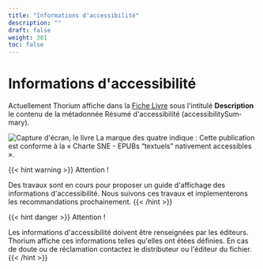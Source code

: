 ```yaml
---
title: "Informations d'accessibilité"
description: ""
draft: false
weight: 301
toc: false
---
```


# Informations d'accessibilité
Actuellement Thorium affiche dans la <a href="../400_shortcodes/404_glossary.html#bookInformation">Fiche Livre</a> sous l'intitulé **Description** le contenu de la métadonnée Résumé d'accessibilité (<span lang="en">accessibilitySummary</span>). 

<img src="/thorium-reader-doc/images/local-fr/thorium-bookinfo-a11ysummary.png" alt="Capture d'écran, le livre La marque des quatre indique : Cette publication est conforme à la « Charte SNE - EPUBs “textuels” nativement accessibles »."/>

{{< hint warning >}}
Attention !

Des travaux sont en cours pour proposer un guide d'affichage des informations d'accessibilité. Nous suivons ces travaux et implementerons les recommandations prochainement.
{{< /hint >}}

{{< hint danger >}}
Attention !

Les informations d'accessibilité doivent être renseignées par les éditeurs. Thorium affiche ces informations telles qu'elles ont étées définies. En cas de doute ou de réclamation contactez le distributeur ou l'éditeur du fichier.
{{< /hint >}}